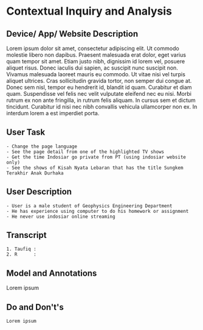# Contextual Inquiry and Analysis
## Device/ App/ Website Description
Lorem ipsum dolor sit amet, consectetur adipiscing elit. Ut commodo molestie libero non dapibus. Praesent malesuada erat dolor, eget varius quam tempor sit amet. Etiam justo nibh, dignissim id lorem vel, posuere aliquet risus. Donec iaculis dui sapien, ac suscipit nunc suscipit non. Vivamus malesuada laoreet mauris eu commodo. Ut vitae nisi vel turpis aliquet ultrices. Cras sollicitudin gravida tortor, non semper dui congue at. Donec sem nisl, tempor eu hendrerit id, blandit id quam. Curabitur et diam quam. Suspendisse vel felis nec velit vulputate eleifend nec eu nisi. Morbi rutrum ex non ante fringilla, in rutrum felis aliquam. In cursus sem et dictum tincidunt. Curabitur id nisi nec nibh convallis vehicula ullamcorper non ex. In interdum lorem a est imperdiet porta.
## User Task
```text
- Change the page language
- See the page detail from one of the highlighted TV shows
- Get the time Indosiar go private from PT (using indosiar website only)
- See the shows of Kisah Nyata Lebaran that has the title Sungkem Terakhir Anak Durhaka
```
## User Description
```text
- User is a male student of Geophysics Engineering Department
- He has experience using computer to do his homework or assignment
- He never use indosiar online streaming
```
## Transcript
```text
1. Taufiq :
2. R      :

```

## Model and Annotations
Lorem ipsum

## Do and Don't's
```text
Lorem ipsum
```
